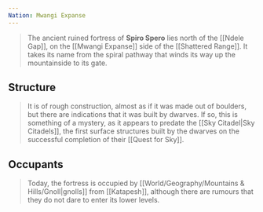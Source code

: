 ```yaml
---
Nation: Mwangi Expanse
---
```


> The ancient ruined fortress of **Spiro Spero** lies north of the [[Ndele Gap]], on the [[Mwangi Expanse]] side of the [[Shattered Range]]. It takes its name from the spiral pathway that winds its way up the mountainside to its gate.


## Structure

> It is of rough construction, almost as if it was made out of boulders, but there are indications that it was built by dwarves. If so, this is something of a mystery, as it appears to predate the [[Sky Citadel|Sky Citadels]], the first surface structures built by the dwarves on the successful completion of their [[Quest for Sky]].


## Occupants

> Today, the fortress is occupied by [[World/Geography/Mountains & Hills/Gnoll|gnolls]] from [[Katapesh]], although there are rumours that they do not dare to enter its lower levels.








